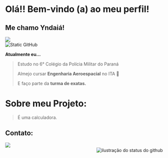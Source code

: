 # Olá!! Bem-vindo (a) ao meu perfil! 
## Me chamo Yndaiá! 

<img src=https://i.pinimg.com/736x/83/03/5c/83035cb67cd2661b75df7c23ee489154.jpg>

<div>
  <img src="https://img.shields.io/static/v1?label=Overview&message=DIAS&color=f8efd4&style=for-the-badge&logo=GitHub" alt="Static GitHub">
</div>


**Atualmente eu...**
> Estudo no 6° Colégio da Polícia Militar do Paraná
> 
> Almejo cursar **Engenharia Aeroespacial** no ITA 🚀
>
> E faço parte da **turma de exatas.**

# Sobre meu Projeto:
> É uma calculadora.


## Contato:

<div>
<a href="https://instagram.com/itsyndaia" target="_blank"><img loading="lazy" src="https://img.shields.io/badge/-Instagram-%23E4405F?style=for-the-badge&logo=instagram&logoColor=white" target="_blank"></a>
</div>

<div>
  <img align='right' src="https://github-readme-stats.vercel.app/api?username=yndaiadias&show_icons=true&title_color=eac076&text_color=af552e&icon_color=eac076&bg_color=f8efd4&cache_seconds=2300" alt="ilustração do status do github">
</div>
